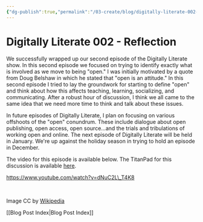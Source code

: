 ```yaml
---
{"dg-publish":true,"permalink":"/03-create/blog/digitally-literate-002-reflection/","title":"Digitally Literate 002 - Reflection","tags":["digitally-literate","oer","open-source"]}
---
```


# Digitally Literate 002 - Reflection

We successfully wrapped up our second episode of the Digitally Literate show. In this second episode we focused on trying to identify exactly what is involved as we move to being "open." I was initially motivated by a quote from Doug Belshaw in which he stated that "open is an attitude." In this second episode I tried to lay the groundwork for starting to define "open" and think about how this affects teaching, learning, socializing, and communicating. After a robust hour of discussion, I think we all came to the same idea that we need more time to think and talk about these issues.

In future episodes of Digitally Literate, I plan on focusing on various offshoots of the "open" conundrum. These include dialogue about open publishing, open access, open source...and the trials and tribulations of working open and online. The next episode of Digitally Literate will be held in January. We're up against the holiday season in trying to hold an episode in December.

The video for this episode is available below. The TitanPad for this discussion is available [here](http://wiobyrne.titanpad.com/7?).

https://www.youtube.com/watch?v=dNuC2L\_T4K8

 

Image CC by [Wikipedia](http://en.wikipedia.org/wiki/File:Univac_bit_bucket.JPG)

[[Blog Post Index\|Blog Post Index]]